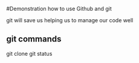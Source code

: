 #Demonstration how to use Github and git

git will save us helping us to manage our code well

## git commands

git clone
git status
